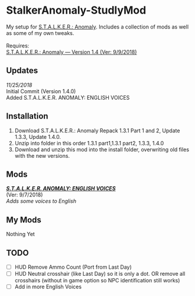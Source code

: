# StalkerAnomaly-StudlyMod

My setup for [S.T.A.L.K.E.R.: Anomaly](https://www.moddb.com/mods/stalker-anomaly). Includes a collection of mods as well as some of my own tweaks.<br/>
<br/>
Requires:<br/>
[S.T.A.L.K.E.R.: Anomaly — Version 1.4 (Ver: 9/9/2018)](https://www.moddb.com/mods/stalker-anomaly/downloads)<br/>

## Updates
*11/25/2018*<br/>
Initial Commit (Version 1.4.0)<br/>
Added S.T.A.L.K.E.R. ANOMALY: ENGLISH VOICES<br/>

## Installation
1. Download S.T.A.L.K.E.R.: Anomaly Repack 1.3.1 Part 1  and 2,  Update 1.3.3, Update 1.4.0.
2. Unzip into folder in this order 1.3.1 part1,1.3.1 part2, 1.3.3, 1.4.0
3. Download and unzip this mod into the install folder, overwriting old files with the new versions.

## Mods
**_[S.T.A.L.K.E.R. ANOMALY: ENGLISH VOICES](https://www.moddb.com/mods/stalker-anomaly/addons/english-voices)_**<br/>
(Ver: 9/7/2018)<br/>
*Adds some voices to English*<br/>

## My Mods
Nothing Yet<br/>

## TODO
- [ ] HUD Remove Ammo Count (Port from Last Day)
- [ ] HUD Neutral crosshair (like Last Day) so it is only a dot. OR remove all crosshairs (without in game option so NPC identification still works)
- [ ] Add in more English Voices

